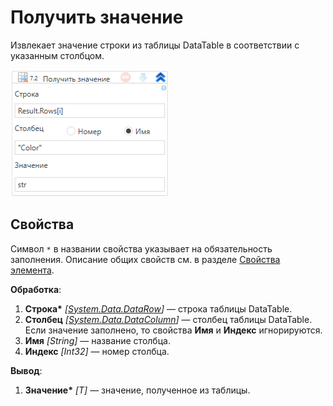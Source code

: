 # Получить значение

Извлекает значение строки из таблицы DataTable в соответствии с указанным столбцом.

![](../../../../resources/activities/extra/collections/data-tables/wfdatatablegetrowitem.png)



## Свойства
Символ `*` в названии свойства указывает на обязательность заполнения. Описание общих свойств см. в разделе [Свойства элемента](https://docs.primo-rpa.ru/primo-rpa/primo-studio/process/elements#svoistva-elementa).

**Обработка**:

1. **Строка\*** *[[System.Data.DataRow](https://learn.microsoft.com/ru-ru/dotnet/api/system.data.datarow?view=net-8.0&viewFallbackFrom=net-4.6.1)]* — строка таблицы DataTable.
1. **Столбец** *[[System.Data.DataColumn](https://learn.microsoft.com/ru-ru/dotnet/api/system.data.datacolumn?view=net-8.0&viewFallbackFrom=net-4.6.1)]* — столбец таблицы DataTable. Если значение заполнено, то свойства **Имя** и **Индекс** игнорируются.
1. **Имя** *[String]* — название столбца.
1. **Индекс** *[Int32]* — номер столбца.

**Вывод**:

1. **Значение\*** *[T]* — значение, полученное из таблицы.

